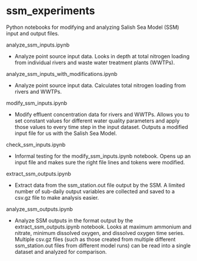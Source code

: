 # ssm_experiments
Python notebooks for modifying and analyzing Salish Sea Model (SSM) input and output files.

analyze_ssm_inputs.ipynb
* Analyze point source input data. Looks in depth at total nitrogen loading from individual rivers and waste water treatment plants (WWTPs).

analyze_ssm_inputs_with_modifications.ipynb
* Analyze point source input data. Calculates total nitrogen loading from rivers and WWTPs.

modify_ssm_inputs.ipynb
* Modify effluent concentration data for rivers and WWTPs. Allows you to set constant values for different water quality parameters and apply those values to every time step in the input dataset. Outputs a modified input file for us with the Salish Sea Model.

check_ssm_inputs.ipynb
* Informal testing for the modify_ssm_inputs.ipynb notebook. Opens up an input file and makes sure the right file lines and tokens were modified.

extract_ssm_outputs.ipynb
* Extract data from the ssm_station.out file output by the SSM. A limited number of sub-daily output variables are collected and saved to a csv.gz file to make analysis easier.

analyze_ssm_outputs.ipynb
* Analyze SSM outputs in the format output by the extract_ssm_outputs.ipynb notebook. Looks at maximum ammonium and nitrate, minimum dissolved oxygen, and dissolved oxygen time series. Multiple csv.gz files (such as those created from multiple different ssm_station.out files from different model runs) can be read into a single dataset and analyzed for comparison.
